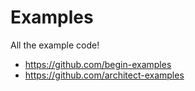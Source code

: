 # Examples

All the example code!

- https://github.com/begin-examples
- https://github.com/architect-examples
